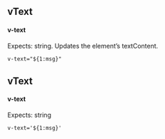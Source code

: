 ## vText
#### v-text
Expects: string. Updates the element’s textContent.
```html
v-text="${1:msg}"
```

## vText
#### v-text
Expects: string
```
v-text='${1:msg}'
```